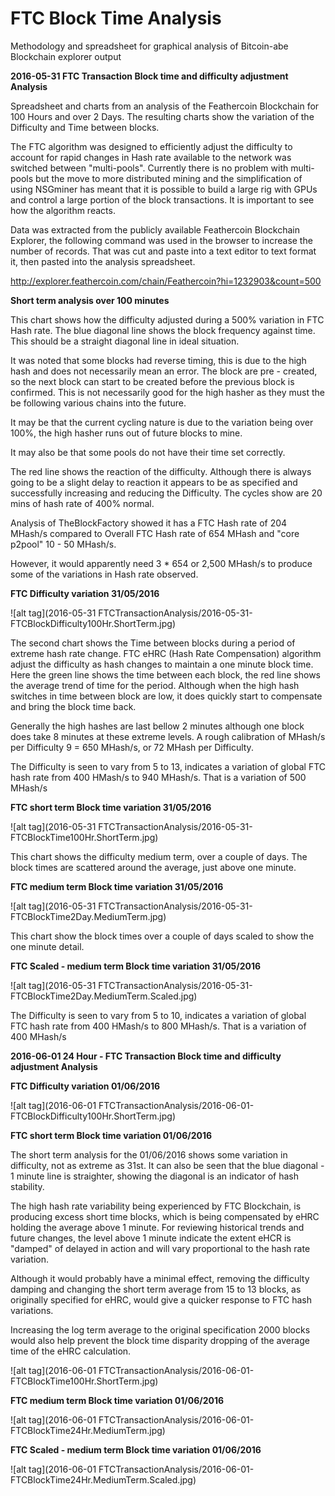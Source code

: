 # FTC Block Time Analysis
Methodology and spreadsheet for graphical analysis of Bitcoin-abe Blockchain explorer output
 
**2016-05-31 FTC Transaction Block time and difficulty adjustment Analysis**

Spreadsheet and charts from an analysis of the Feathercoin Blockchain for 100 Hours and over 2 Days. The resulting charts show the variation of the Difficulty and Time between blocks.

The FTC algorithm was designed to efficiently adjust the difficulty to account for rapid changes in Hash rate available to the network was switched between "multi-pools". Currently there is no problem with multi-pools but the move to more distributed mining and the simplification of using NSGminer has meant that it is possible to build a large rig with GPUs and control a large portion of the block transactions.
It is important to see how the algorithm reacts.

Data was extracted from the publicly available Feathercoin Blockchain Explorer, the following command was used in the browser to increase the number of records. That was cut and paste into a text editor to text format it, then pasted into the analysis spreadsheet.

http://explorer.feathercoin.com/chain/Feathercoin?hi=1232903&count=500

**Short term analysis over 100 minutes**

This chart shows how the difficulty adjusted during a 500% variation in FTC Hash rate. The blue diagonal line shows the block frequency against time. This should be a straight diagonal line in ideal situation.

It was noted that some blocks had reverse timing, this is due to the high hash and does not necessarily mean an error. The block are pre - created, so the next block can start to be created before the previous block is confirmed. This is not necessarily good for the high hasher as they must the be following various chains into the future.

It may be that the current cycling nature is due to the variation being over 100%, the high hasher runs out  of future blocks to mine.

It may also be that some pools do not have their time set correctly.

The red line shows the reaction of the difficulty. Although there is always going to be a slight delay to reaction it appears to be as specified and successfully increasing and reducing the Difficulty. The cycles show are 20 mins of hash rate of 400% normal.

Analysis of TheBlockFactory showed it has a FTC Hash rate of 204 MHash/s compared to Overall FTC Hash rate of  654 MHash and "core p2pool" 10 - 50 MHash/s.

However, it would apparently need 3 * 654 or 2,500 MHash/s to produce some of the variations in Hash rate observed.

**FTC Difficulty variation 31/05/2016**

![alt tag](2016-05-31 FTCTransactionAnalysis/2016-05-31-FTCBlockDifficulty100Hr.ShortTerm.jpg)  


The second chart shows the Time between blocks during a period of extreme hash rate change. FTC eHRC (Hash Rate Compensation) algorithm adjust the difficulty as hash changes to maintain a one minute block time.  Here the green line shows the time between each block, the red line shows the average trend of time for the period. Although when the high hash switches in time between block are low, it does quickly start to compensate and bring the block time back.  

Generally the high hashes are last bellow 2 minutes although one block does take 8 minutes at these extreme levels. A rough calibration of MHash/s per Difficulty 9 = 650 MHash/s, or 72 MHash per Difficulty. 

The Difficulty is seen to vary from 5 to 13, indicates a variation of global FTC hash rate  from 400 HMash/s to   940 MHash/s. That is a variation of 500 MHash/s

**FTC short term Block time variation 31/05/2016**

![alt tag](2016-05-31 FTCTransactionAnalysis/2016-05-31-FTCBlockTime100Hr.ShortTerm.jpg)  


This chart shows the difficulty medium term, over a couple of days. The block times are scattered around the average, just above one minute.

**FTC medium term Block time variation 31/05/2016**

![alt tag](2016-05-31 FTCTransactionAnalysis/2016-05-31-FTCBlockTime2Day.MediumTerm.jpg)  


This chart show the block times over a couple of days scaled to show the one minute detail.

**FTC Scaled - medium term Block time variation 31/05/2016**

![alt tag](2016-05-31 FTCTransactionAnalysis/2016-05-31-FTCBlockTime2Day.MediumTerm.Scaled.jpg)  

The Difficulty is seen to vary from 5 to 10, indicates a variation of global FTC hash rate  from 400 HMash/s to   800 MHash/s. That is a variation of 400 MHash/s

**2016-06-01 24 Hour - FTC Transaction Block time and difficulty adjustment Analysis**

**FTC Difficulty variation 01/06/2016**

![alt tag](2016-06-01 FTCTransactionAnalysis/2016-06-01-FTCBlockDifficulty100Hr.ShortTerm.jpg)  

**FTC short term Block time variation 01/06/2016**

The short term analysis for the 01/06/2016 shows some variation in difficulty, not as extreme as 31st. It can also be seen that the blue diagonal - 1 minute line is straighter, showing the diagonal is an indicator of hash stability. 

The high hash rate variability being experienced by FTC Blockchain, is producing excess short time blocks, which is being compensated by eHRC holding the average above 1 minute. For reviewing historical trends and future changes, the level above 1 minute indicate the extent eHCR is "damped" of delayed in action and will vary proportional to the hash rate variation.

Although it would probably have a minimal effect, removing the difficulty damping and changing the short term average from 15 to 13 blocks, as originally specified for eHRC, would give a quicker response to FTC hash variations.

Increasing the log term average to the original specification 2000 blocks would also help prevent the block time disparity dropping of the average time of the eHRC calculation.

![alt tag](2016-06-01 FTCTransactionAnalysis/2016-06-01-FTCBlockTime100Hr.ShortTerm.jpg)  

**FTC medium term Block time variation 01/06/2016**

![alt tag](2016-06-01 FTCTransactionAnalysis/2016-06-01-FTCBlockTime24Hr.MediumTerm.jpg)  


**FTC Scaled - medium term Block time variation 01/06/2016**

![alt tag](2016-06-01 FTCTransactionAnalysis/2016-06-01-FTCBlockTime24Hr.MediumTerm.Scaled.jpg)  


